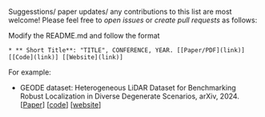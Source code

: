 Suggesstions/ paper updates/ any contributions to this list are most welcome! Please feel free to *open issues* or *create pull requests* as follows: <br> 


Modify the README.md and follow the format 
``` 
* ** Short Title**: "TITLE", CONFERENCE, YEAR. [[Paper/PDF](link)] [[Code](link)] [[Website](link)]
```
For example:

* GEODE dataset: Heterogeneous LiDAR Dataset for Benchmarking Robust Localization in Diverse Degenerate Scenarios, arXiv, 2024. [[Paper](https://arxiv.org/abs/2409.04961)] [[code](https://github.com/PengYu-Team/GEODE_dataset)] [[website](https://thisparticle.github.io/geode/)]